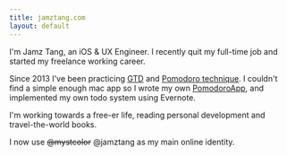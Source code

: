 ```yaml
---
title: jamztang.com
layout: default
---
```


I'm Jamz Tang, an iOS & UX Engineer. I recently quit my full-time job and started my freelance working career.

Since 2013 I've been practicing [GTD][1] and [Pomodoro technique][2]. I couldn't find a simple enough mac app so I wrote my own [PomodoroApp][3], and implemented my own todo system using Evernote.

I'm working towards a free-er life, reading personal development and travel-the-world books.

I now use ~~@mystcolor~~ @jamztang as my main online identity.

[1]:http://www.amazon.com/Getting-Things-Done-Stress-Free-Productivity/dp/0142000280
[2]:http://pomodorotechnique.com/
[3]:pomodoroapp
[4]:http://www.urbandictionary.com/define.php?term=jamz

